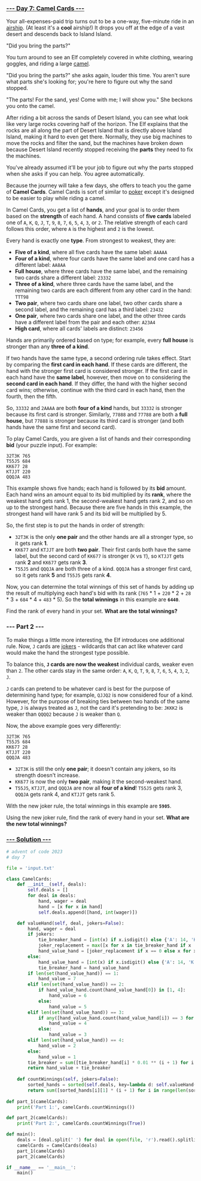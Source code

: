 ### [--- Day 7: Camel Cards ---](https://adventofcode.com/2023/day/7)

Your all-expenses-paid trip turns out to be a one-way, five-minute ride in an [airship](https://en.wikipedia.org/wiki/Airship). (At least it's a **cool** airship!) It drops you off at the edge of a vast desert and descends back to Island Island.

"Did you bring the parts?"

You turn around to see an Elf completely covered in white clothing, wearing goggles, and riding a large [camel](https://en.wikipedia.org/wiki/Dromedary).

"Did you bring the parts?" she asks again, louder this time. You aren't sure what parts she's looking for; you're here to figure out why the sand stopped.

"The parts! For the sand, yes! Come with me; I will show you." She beckons you onto the camel.

After riding a bit across the sands of Desert Island, you can see what look like very large rocks covering half of the horizon. The Elf explains that the rocks are all along the part of Desert Island that is directly above Island Island, making it hard to even get there. Normally, they use big machines to move the rocks and filter the sand, but the machines have broken down because Desert Island recently stopped receiving the **parts** they need to fix the machines.

You've already assumed it'll be your job to figure out why the parts stopped when she asks if you can help. You agree automatically.

Because the journey will take a few days, she offers to teach you the game of **Camel Cards**. Camel Cards is sort of similar to [poker](https://en.wikipedia.org/wiki/List_of_poker_hands) except it's designed to be easier to play while riding a camel.

In Camel Cards, you get a list of **hands**, and your goal is to order them based on the **strength** of each hand. A hand consists of **five cards** labeled one of `A`, `K`, `Q`, `J`, `T`, `9`, `8`, `7`, `6`, `5`, `4`, `3`, or `2`. The relative strength of each card follows this order, where `A` is the highest and `2` is the lowest.

Every hand is exactly one **type**. From strongest to weakest, they are:

 - **Five of a kind**, where all five cards have the same label: `AAAAA`
 - **Four of a kind**, where four cards have the same label and one card has a different label: `AA8AA`
 - **Full house**, where three cards have the same label, and the remaining two cards share a different label: `23332`
 - **Three of a kind**, where three cards have the same label, and the remaining two cards are each different from any other card in the hand: `TTT98`
 - **Two pair**, where two cards share one label, two other cards share a second label, and the remaining card has a third label: `23432`
 - **One pair**, where two cards share one label, and the other three cards have a different label from the pair and each other: `A23A4`
 - **High card**, where all cards' labels are distinct: `23456`

Hands are primarily ordered based on type; for example, every **full house** is stronger than any **three of a kind**.

If two hands have the same type, a second ordering rule takes effect. Start by comparing the **first card in each hand**. If these cards are different, the hand with the stronger first card is considered stronger. If the first card in each hand have the **same label**, however, then move on to considering the **second card in each hand**. If they differ, the hand with the higher second card wins; otherwise, continue with the third card in each hand, then the fourth, then the fifth.

So, `33332` and `2AAAA` are both **four of a kind** hands, but `33332` is stronger because its first card is stronger. Similarly, `77888` and `77788` are both a **full house**, but `77888` is stronger because its third card is stronger (and both hands have the same first and second card).

To play Camel Cards, you are given a list of hands and their corresponding **bid** (your puzzle input). For example:

```
32T3K 765
T55J5 684
KK677 28
KTJJT 220
QQQJA 483
```

This example shows five hands; each hand is followed by its **bid** amount. Each hand wins an amount equal to its bid multiplied by its **rank**, where the weakest hand gets rank 1, the second-weakest hand gets rank 2, and so on up to the strongest hand. Because there are five hands in this example, the strongest hand will have rank 5 and its bid will be multiplied by 5.

So, the first step is to put the hands in order of strength:

 - `32T3K` is the only **one pair** and the other hands are all a stronger type, so it gets rank **1**.
 - `KK677` and `KTJJT` are both **two pair**. Their first cards both have the same label, but the second card of `KK677` is stronger (`K` vs `T`), so `KTJJT` gets rank **2** and `KK677` gets rank **3**.
 - `T55J5` and `QQQJA` are both three of a kind. `QQQJA` has a stronger first card, so it gets rank **5** and `T55J5` gets rank **4**.

Now, you can determine the total winnings of this set of hands by adding up the result of multiplying each hand's bid with its rank (`765` * 1 + `220` * 2 + `28` * 3 + `684` * 4 + `483` * 5). So the **total winnings** in this example are **`6440`**.

Find the rank of every hand in your set. **What are the total winnings?**

### --- Part 2 ---

To make things a little more interesting, the Elf introduces one additional rule. Now, `J` cards are [jokers](https://en.wikipedia.org/wiki/Joker_(playing_card)) - wildcards that can act like whatever card would make the hand the strongest type possible.

To balance this, **`J` cards are now the weakest** individual cards, weaker even than `2`. The other cards stay in the same order: `A`, `K`, `Q`, `T`, `9`, `8`, `7`, `6`, `5`, `4`, `3`, `2`, `J`.

`J` cards can pretend to be whatever card is best for the purpose of determining hand type; for example, `QJJQ2` is now considered four of a kind. However, for the purpose of breaking ties between two hands of the same type, `J` is always treated as `J`, not the card it's pretending to be: `JKKK2` is weaker than `QQQQ2` because `J` is weaker than `Q`.

Now, the above example goes very differently:

```
32T3K 765
T55J5 684
KK677 28
KTJJT 220
QQQJA 483
```

 - `32T3K` is still the only **one pair**; it doesn't contain any jokers, so its strength doesn't increase.
 - `KK677` is now the only **two pair**, making it the second-weakest hand.
 - `T55J5`, `KTJJT`, and `QQQJA` are now all **four of a kind**! `T55J5` gets rank 3, `QQQJA` gets rank 4, and `KTJJT` gets rank 5.

With the new joker rule, the total winnings in this example are **`5905`**.

Using the new joker rule, find the rank of every hand in your set. **What are the new total winnings?**

### [--- Solution ---](day-07.py)

```Python
# advent of code 2023
# day 7

file = 'input.txt'

class CamelCards:
    def __init__(self, deals):
        self.deals = []
        for deal in deals:
            hand, wager = deal
            hand = [x for x in hand]
            self.deals.append([hand, int(wager)])

    def valueHand(self, deal, jokers=False):
        hand, wager = deal
        if jokers:
            tie_breaker_hand = [int(x) if x.isdigit() else {'A': 14, 'K': 13, 'Q': 12, 'J': 0, 'T': 10}[x] for x in hand]
            joker_replacement = max([x for x in tie_breaker_hand if x != 0], key=lambda d: tie_breaker_hand.count(d)) if tie_breaker_hand != [0, 0, 0, 0, 0] else 14
            hand_value_hand = [joker_replacement if x == 0 else x for x in tie_breaker_hand]
        else:
            hand_value_hand = [int(x) if x.isdigit() else {'A': 14, 'K': 13, 'Q': 12, 'J': 11, 'T': 10}[x] for x in hand]
            tie_breaker_hand = hand_value_hand
        if len(set(hand_value_hand)) == 1:
            hand_value = 7
        elif len(set(hand_value_hand)) == 2:
            if hand_value_hand.count(hand_value_hand[0]) in [1, 4]:
                hand_value = 6
            else:
                hand_value = 5
        elif len(set(hand_value_hand)) == 3:
            if any([hand_value_hand.count(hand_value_hand[i]) == 3 for i in range(len(hand_value_hand))]):
                hand_value = 4
            else:
                hand_value = 3
        elif len(set(hand_value_hand)) == 4:
            hand_value = 2
        else:
            hand_value = 1
        tie_breaker = sum([tie_breaker_hand[i] * 0.01 ** (i + 1) for i in range(len(tie_breaker_hand))])
        return hand_value + tie_breaker
    
    def countWinnings(self, jokers=False):
        sorted_hands = sorted(self.deals, key=lambda d: self.valueHand(d, jokers))
        return sum([sorted_hands[i][1] * (i + 1) for i in range(len(sorted_hands))])
    
def part_1(camelCards):
    print('Part 1:', camelCards.countWinnings())

def part_2(camelCards):
    print('Part 2:', camelCards.countWinnings(True))

def main():
    deals = [deal.split(' ') for deal in open(file, 'r').read().splitlines()]
    camelCards = CamelCards(deals)
    part_1(camelCards)
    part_2(camelCards)

if __name__ == '__main__':
    main()
```
